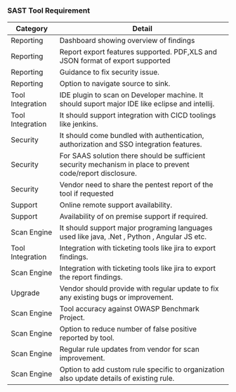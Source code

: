 
### SAST Tool Requirement

| Category | Detail|
| ------------- | ------------- |
| Reporting | Dashboard showing overview of findings |
| Reporting | Report export features supported. PDF,XLS and JSON format of export supported |
| Reporting | Guidance to fix security issue.|
| Reporting | Option to navigate source to sink.|
| Tool Integration | IDE plugin to scan on Developer machine. It should suport major IDE like eclipse and intellij. |
| Tool Integration | It should support integration with CICD toolings like jenkins.|
| Security | It should come bundled with authentication, authorization and SSO integration features. |
| Security | For SAAS solution there should be sufficient security mechanism in place to prevent code/report disclosure. |
| Security | Vendor need to share the pentest report of the tool if requested |
| Support | Online remote support availability.|
| Support | Availability of on premise support if required. |
| Scan Engine | It should support major programing languages used like java, .Net , Python , Angular JS etc. |
| Tool Integration | Integration with ticketing tools like jira to export findings. |
| Scan Engine | Integration with ticketing tools like jira to export the report findings. |
| Upgrade | Vendor should provide with regular update to fix any existing bugs or improvement. |
| Scan Engine | Tool accuracy against OWASP Benchmark Project. |
| Scan Engine | Option to reduce number of false positive reported by tool. |
| Scan Engine | Regular rule updates from vendor for scan improvement.|
| Scan Engine | Option to add custom rule specific to organization also update details of existing rule. |
